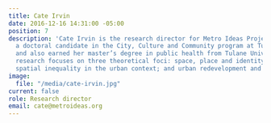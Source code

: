 ```yaml
---
title: Cate Irvin
date: 2016-12-16 14:31:00 -05:00
position: 7
description: 'Cate Irvin is the research director for Metro Ideas Project. She is
  a doctoral candidate in the City, Culture and Community program at Tulane University
  and also earned her master’s degree in public health from Tulane University. Her
  research focuses on three theoretical foci: space, place and identity; social and
  spatial inequality in the urban context; and urban redevelopment and gentrification.'
image:
  file: "/media/cate-irvin.jpg"
current: false
role: Research director
email: cate@metroideas.org
---
```


